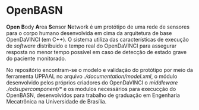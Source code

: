 # OpenBASN

**Open** **B**ody **A**rea **S**ensor **N**etwork é um protótipo de uma rede de sensores para o corpo humano desenvolvida em cima da arquitetura de base OpenDaVINCI (em C++). O sistema utiliza das características de execução de _software_ distribuido e tempo real do OpenDaVINCI para assegurar resposta no menor tempo possível em caso de detecção de estado grave do paciente monitorado.

No repositório encontram-se o modelo e validação do protótipo por meio da ferramenta UPPAAL no arquivo _./documentation/model.xml_, o módulo desenvolvido pelos próprios criadores do OpenDaVINCI o _middleware ./odsupercomponent/*_ e os modulos necessários para execucção do OpenBASN, desenvolvidos para trabalho de graduação em Engenharia Mecatrônica na Universidade de Brasília. 
